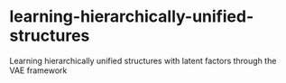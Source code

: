 # learning-hierarchically-unified-structures
Learning hierarchically unified structures with latent factors through the VAE framework

